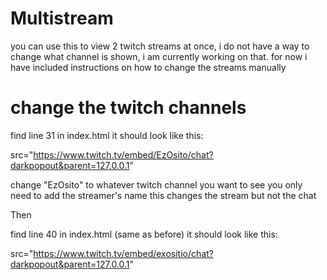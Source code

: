# Multistream

you can use this to view 2 twitch streams at once, i do not have a way to change what channel is shown, i am currently working on that.
for now i have included instructions on how to change the streams manually

# change the twitch channels

find line 31 in index.html
it should look like this:

src="https://www.twitch.tv/embed/EzOsito/chat?darkpopout&parent=127.0.0.1"

change "EzOsito" to whatever twitch channel you want to see
you only need to add the streamer's name
this changes the stream but not the chat

Then

find line 40 in index.html (same as before)
it should look like this:

src="https://www.twitch.tv/embed/exositio/chat?darkpopout&parent=127.0.0.1"
